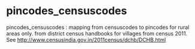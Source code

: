 # pincodes_censuscodes
pincodes_censuscodes : mapping from censuscodes to pincodes for rural areas only. from district census handbooks for villages from census 2011. See http://www.censusindia.gov.in/2011census/dchb/DCHB.html





